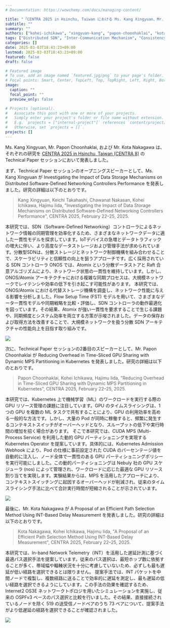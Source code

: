 ```yaml
---
# Documentation: https://wowchemy.com/docs/managing-content/

title: "「CENTRA 2025 in Hsinchu, Taiwan における Ms. Kang Xingyuan、Mr. Papon Choonhaklai、および Mr. Kota Nakagawa の研究発表」"
subtitle: ""
summary: ""
authors: ["kohei-ichikawa", "xingyuan-kang", "papon-choonhaklai", "kota-nakagawa"]
tags: ["Distributed SDN", "Inter-Communication Mechanism", "Consistency Model", "Disributed Datastore", "Information Synchronization","In-band Network Telemetry","SRv6","GPU sharing"]
categories: []
date: 2025-03-03T18:43:23+09:00
lastmod: 2025-03-03T18:43:23+09:00
featured: false
draft: false

# Featured image
# To use, add an image named `featured.jpg/png` to your page's folder.
# Focal points: Smart, Center, TopLeft, Top, TopRight, Left, Right, BottomLeft, Bottom, BottomRight.
image:
  caption: ""
  focal_point: ""
  preview_only: false

# Projects (optional).
#   Associate this post with one or more of your projects.
#   Simply enter your project's folder or file name without extension.
#   E.g. `projects = ["internal-project"]` references `content/project/deep-learning/index.md`.
#   Otherwise, set `projects = []`.
projects: []
---
```


Ms. Kang Xingyuan, Mr. Papon Choonhaklai, および Mr. Kota Nakagawa は、それぞれの研究を [CENTRA 2025 in Hsinchu, Taiwan (CENTRA 8)](https://www.globalcentra.org/centra8/) の Technical Paper セッションにおいて発表しました。

まず、Technical Paper セッションのオープニングスピーカーとして、Ms. Kang Xingyuan が Investigating the Impact of Data Storage Mechanisms on Distributed Software-Defined Networking Controllers Performance を発表しました。研究の詳細は以下のとおりです。

> Kang Xingyuan, Keichi Takahashi, Chawanat Nakasan, Kohei Ichikawa, Hajimu Iida, "Investigating the Impact of Data Storage Mechanisms on Distributed Software-Defined Networking Controllers Performance", CENTRA 2025, February 22–25, 2025.

本研究では、SDN（Software-Defined Networking）コントローラによるネットワーク情報の同期管理を効率化するため、さまざまなネットワークデータに適した一貫性モデルを探求しています。IoTデバイスの急増とデータトラフィックの増大に伴い、より高度なデータストレージおよび管理手法が求められています。分散型SDNは、分散ストレージとネットワーク制御機構を組み合わせることで、スケーラビリティと信頼性の向上を狙うアプローチです。広く採用されている SDN コントローラ ONOS では、Atomix という分散データストアと Raft 合意アルゴリズムにより、ネットワーク状態の一貫性を維持しています。しかし、ONOS/Atomix アーキテクチャにおける複雑な同期プロセスは、大規模ネットワークでレイテンシや効率の低下を引き起こす可能性があります。
本研究では、ONOS/Atomix における代替ストレージ機構を調査し、ネットワーク性能に与える影響を分析しました。Flow Setup Time (FST) モデルを用いて、さまざまなデータ一貫性モデルや同期戦略を比較・評価し、SDN コントローラの動作最適化を図っています。その結果、Atomix が強い一貫性を要求することで生じる課題や、同期頻度とシステム効率を両立する方策が示唆されました。データの保存および取得方法を改善することで、大規模ネットワークを扱う分散 SDN アーキテクチャの性能向上を目指す取り組みです。

![](mya.jpg)

<!-- Papon san's session -->
次に、Technical Paper セッションの2番目のスピーカーとして、Mr. Papon Choonhaklai が Reducing Overhead in Time-Sliced GPU Sharing with Dynamic MPS Partitioning in Kubernetes を発表しました。研究の詳細は以下のとおりです。

> Papon Choonhaklai, Kohei Ichikawa, Hajimu Iida, "Reducing Overhead in Time-Sliced GPU Sharing with Dynamic MPS Partitioning in Kubernetes", CENTRA 2025, February 22–25, 2025.

本研究では、Kubernetes 上で機械学習（ML）のワークロードを実行する際の GPU リソース管理の課題に注目しています。GPU のタイムスライシングは、1 つの GPU を複数の ML タスクで共有することにより、GPU の利用効率を高める一般的な方法です。しかし、大量の Pod が同時に稼働すると、頻繁に発生するコンテキストスイッチがオーバーヘッドとなり、スループットの低下や実行時間の増加を招く場合があります。
そこで本研究では、CUDA MPS (Multi-Process Service) を利用した動的 GPU パーティショニングを実現する Kubernetes Operator を提案しています。具体的には、Kubernetes Admission Webhook により、Pod の仕様に事前設定された CUDA のパーセンテージ値を自動的に注入し、ノード全体で一貫性のある GPU パーティショニングポリシーを実行可能にしました。この動的パーティショニングは Nebuly 社の GPU スケジューラ (nos) によって管理され、ワークロードに応じた最適な GPU リソース割り当てを実現します。実験結果からは、MPS を活用したアプローチにより、コンテキストスイッチングに起因するオーバーヘッドが削減され、従来のタイムスライシング手法に比べて合計実行時間が短縮されることが示されています。

![](papon.jpg)

<!-- Kota san's session -->
最後に、Mr. Kota Nakagawa が A Proposal of an Efficient Path Selection Method Using INT-Based Delay Measurement を発表しました。研究の詳細は以下のとおりです。

> Kota Nakagawa, Kohei Ichikawa, Hajimu Iida, "A Proposal of an Efficient Path Selection Method Using INT-Based Delay Measurement", CENTRA 2025, February 22–25, 2025.

本研究では、In-band Network Telemetry（INT）を活用した遅延計測に基づく最適パス選択手法を提案しています。従来のパス選択は、最短ホップ数に依拠することが多く、帯域幅や輻輳状況を十分に考慮していないため、必ずしも最も遅延が低い経路を選択できるとは限りません。
提案手法では、INT パケットを中間ノードで複製し、複数経路に送ることで効率的に遅延を測定し、最も遅延の低い経路を選択できるようにしています。この手法の効果を確認するため、Internet2 OS3E ネットワークトポロジを用いたシミュレーションを実施し、従来の OSPFv3 ベースのパス選択と比較を行いました。その結果、直接接続されているノードを除く 519 の送受信ノードペアのうち 73 ペアについて、提案手法がより低遅延の経路を選択できることが確認されました。

![](kota.jpg)